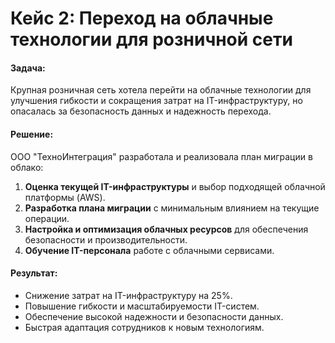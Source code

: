 # Кейс 2: Переход на облачные технологии для розничной сети

#### Задача:
Крупная розничная сеть хотела перейти на облачные технологии для улучшения гибкости и сокращения затрат на IT-инфраструктуру, но опасалась за безопасность данных и надежность перехода.

#### Решение:
ООО "ТехноИнтеграция" разработала и реализовала план миграции в облако:

1. **Оценка текущей IT-инфраструктуры** и выбор подходящей облачной платформы (AWS).
2. **Разработка плана миграции** с минимальным влиянием на текущие операции.
3. **Настройка и оптимизация облачных ресурсов** для обеспечения безопасности и производительности.
4. **Обучение IT-персонала** работе с облачными сервисами.

#### Результат:
- Снижение затрат на IT-инфраструктуру на 25%.
- Повышение гибкости и масштабируемости IT-систем.
- Обеспечение высокой надежности и безопасности данных.
- Быстрая адаптация сотрудников к новым технологиям.